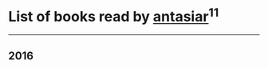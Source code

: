 # List of books read by [antasiar](http://vk.com/id68827372)<sup>11</sup>
---

## 2016
























